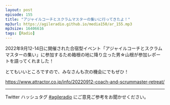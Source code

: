 ```yaml
---
layout: post
episode: 155
title: "アジャイルコーチとスクラムマスターの集いに行ってきたよ！"
mp3url: https://agileradio.github.io/media150/ar_155.mp3
mp3size: 16406616
tags: [Radio]
---
```


2022年9月12-14日に開催された合宿型イベント「アジャイルコーチとスクラムマスターの集い」に参加するため箱根の地に降り立った男☆山根が参加レポートを語ってくれました！

とてもいいところですので、みなさんも次の機会にでもぜひ！

<https://www.attractor.co.jp/info/20220912-coach-and-scrummaster-retreat/>

---

Twitter ハッシュタグ [#agileradio](https://twitter.com/intent/tweet?hashtags=agileradio) にご意見ご参考をお聞かせください。
